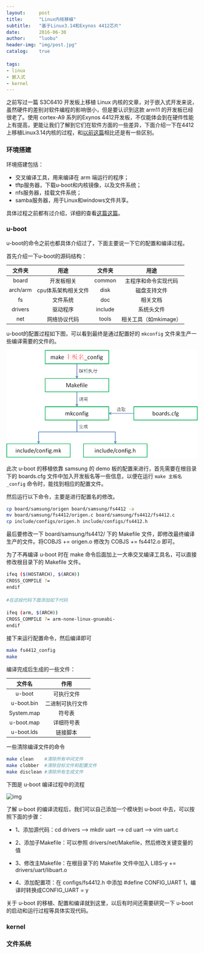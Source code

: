 ```yaml
---
layout:     post
title:      "Linux内核移植"
subtitle:   "基于Linux3.14和Exynos 4412芯片"
date:       2016-06-30
author:     "luobu"
header-img: "img/post.jpg"
catalog:    true

tags:
- linux
- 嵌入式
- kernel
---
```


之前写过一篇 S3C6410 开发板上移植 Linux 内核的文章，对于嵌入式开发来说，虽然硬件的差别对软件编程的影响很小，但是要认识到这款 arm11 的开发板已经很老了。使用 cortex-A9 系列的Exynos 4412开发板，不仅能体会到在硬件性能上有提高，更能让我们了解到它们在软件方面的一些差异，下面介绍一下在4412上移植Linux3.14内核的过程，和[以前这篇](http://www.eeluobu.com/blog/2016/05/01/kernel)相比还是有一些区别。

### 环境搭建

环境搭建包括：

- 交叉编译工具，用来编译在 arm 端运行的程序；
- tftp服务器，下载u-boot和内核镜像，以及文件系统；
- nfs服务器，挂载文件系统；
- samba服务器，用于Linux和windows文件共享。

具体过程之前都有过介绍，详细的查看[这篇这篇](http://www.eeluobu.com/blog/2016/05/01/kernel)。


### u-boot

u-boot的命令之前也都具体介绍过了，下面主要说一下它的配置和编译过程。



首先介绍一下u-boot的源码结构：

|   文件夹   |         用途        |  文件夹  |         用途         |
| :--------: | :-----------------: | :------: | :------------------: |
|  board     |     开发板相关      |  common  | 主程序和命令实现代码 |
|  arch/arm  | cpu体系架构相关文件 |  disk    |      磁盘支持文件    |
|    fs      |     文件系统        |   doc    |       相关文档       |
|  drivers   |     驱动程序        | include  |      系统头文件      |
|   net      |  网络协议代码       |  tools   | 相关工具（如mkimage）|

u-boot的配置过程如下图，可以看到最终是通过配置好的 `mkconfig` 文件来生产一些编译需要的文件的。

![img](/img/post/u-boot_config.bmp)

此次 u-boot 的移植依靠 samsung 的 demo 板的配置来进行，首先需要在根目录下的 boards.cfg 文件中加入开发板名等一些信息，以便在运行 `make 主板名_config` 命令时，能找到相应的配置文件。

然后运行以下命令，主要是进行配置名的修改。

``` bash
cp board/samsung/origen board/samsung/fs4412 -a
mv board/samsung/fs4412/origen.c board/samsung/fs4412/fs4412.c
cp include/configs/origen.h include/configs/fs4412.h
```

最后要修改一下 board/samsung/fs4412/ 下的 Makefile 文件，即修改最终编译生产的文件。将COBJS += origen.o 修改为 COBJS += fs4412.o 即可。


为了不再编译 u-boot 时在 make 命令后面加上一大串交叉编译工具名，可以直接修改根目录下的 Makefile 文件。

``` bash
ifeq ($(HOSTARCH), $(ARCH))
CROSS_COMPILE ?=
endif

#在这段代码下面添加如下代码

ifeq (arm, $(ARCH))
CROSS_COMPILE ?= arm-none-linux-gnueabi-
endif
```

接下来运行配置命令，然后编译即可

``` bash
make fs4412_config
make
```

编译完成后生成的一些文件：

|  文件名    |        作用       |
| :--------: | :---------------: |
| u-boot     |     可执行文件    |
| u-boot.bin |  二进制可执行文件 |
| System.map |       符号表      |
| u-boot.map |     详细符号表    |
| u-boot.lds |      链接脚本     |


一些清除编译文件的命令

``` bash
make clean    #清除所有中间文件
make clobber  #清除目标文件和配置文件
make disclean #清除所有生成文件
```

下图是 u-boot 编译过程中的流程

![img](/img/post/u-boot_make.bmp)


了解 u-boot 的编译流程后，我们可以自己添加一个模块到 u-boot 中去，可以按照下面的步骤：

- 1、添加源代码：cd drivers --> mkdir uart --> cd uart --> vim uart.c

- 2、添加子Makefile：可以参照 drivers/net/Makefile，然后修改关键变量的值

- 3、修改主Makefile：在根目录下的 Makefile 文件中加入 LIBS-y += drivers/uart/libuart.o

- 4、添加配置项：在 configs/fs4412.h 中添加 #define CONFIG_UART 1，编译时转换成CONFIG_UART = y

关于 u-boot 的移植、配置和编译就到这里，以后有时间还需要研究一下 u-boot 的启动和运行过程等具体实现代码。

### kernel



### 文件系统



